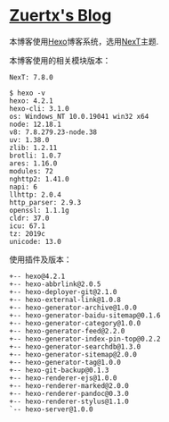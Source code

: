 # [Zuertx's Blog](https://zuertx.tk)

本博客使用[Hexo](https://github.com/hexojs/hexo)博客系统，选用[NexT](https://github.com/theme-next/hexo-theme-next)主题.

本博客使用的相关模块版本：
```
NexT: 7.8.0

$ hexo -v
hexo: 4.2.1
hexo-cli: 3.1.0
os: Windows_NT 10.0.19041 win32 x64
node: 12.18.1
v8: 7.8.279.23-node.38
uv: 1.38.0
zlib: 1.2.11
brotli: 1.0.7
ares: 1.16.0
modules: 72
nghttp2: 1.41.0
napi: 6
llhttp: 2.0.4
http_parser: 2.9.3
openssl: 1.1.1g
cldr: 37.0
icu: 67.1
tz: 2019c
unicode: 13.0
```
使用插件及版本：
```
+-- hexo@4.2.1
+-- hexo-abbrlink@2.0.5
+-- hexo-deployer-git@2.1.0
+-- hexo-external-link@1.0.8
+-- hexo-generator-archive@1.0.0
+-- hexo-generator-baidu-sitemap@0.1.6
+-- hexo-generator-category@1.0.0
+-- hexo-generator-feed@2.2.0
+-- hexo-generator-index-pin-top@0.2.2
+-- hexo-generator-searchdb@1.3.0
+-- hexo-generator-sitemap@2.0.0
+-- hexo-generator-tag@1.0.0
+-- hexo-git-backup@0.1.3
+-- hexo-renderer-ejs@1.0.0
+-- hexo-renderer-marked@2.0.0
+-- hexo-renderer-pandoc@0.3.0
+-- hexo-renderer-stylus@1.1.0
`-- hexo-server@1.0.0
```